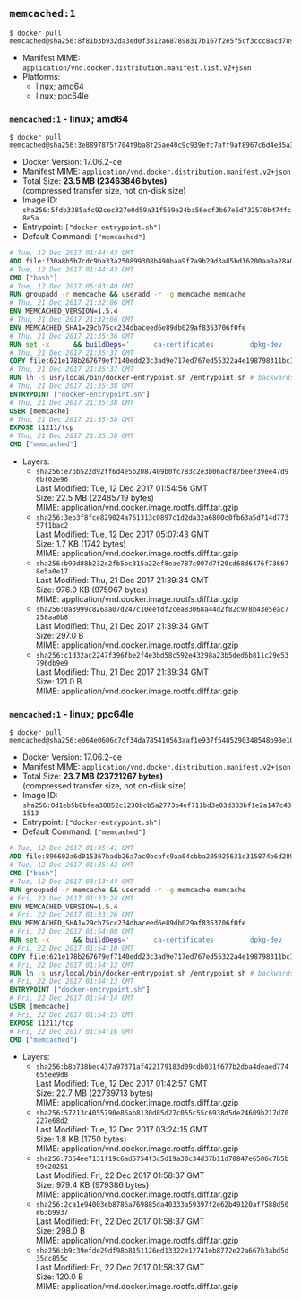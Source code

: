 ## `memcached:1`

```console
$ docker pull memcached@sha256:8f81b3b932da3ed0f3812a687898317b167f2e5f5cf3ccc8acd7893547b1dd88
```

-	Manifest MIME: `application/vnd.docker.distribution.manifest.list.v2+json`
-	Platforms:
	-	linux; amd64
	-	linux; ppc64le

### `memcached:1` - linux; amd64

```console
$ docker pull memcached@sha256:3e8897875f704f9ba8f25ae40c9c939efc7aff9af8967c6d4e35a3204b1bd250
```

-	Docker Version: 17.06.2-ce
-	Manifest MIME: `application/vnd.docker.distribution.manifest.v2+json`
-	Total Size: **23.5 MB (23463846 bytes)**  
	(compressed transfer size, not on-disk size)
-	Image ID: `sha256:5fdb3385afc92cec327e0d59a31f569e24ba56ecf3b67e6d732570b474fc8e5a`
-	Entrypoint: `["docker-entrypoint.sh"]`
-	Default Command: `["memcached"]`

```dockerfile
# Tue, 12 Dec 2017 01:44:43 GMT
ADD file:f30a8b5b7cdc9ba33a250899308b490baa9f7a9b29d3a85bd16200aa0a28a04a in / 
# Tue, 12 Dec 2017 01:44:43 GMT
CMD ["bash"]
# Tue, 12 Dec 2017 05:03:40 GMT
RUN groupadd -r memcache && useradd -r -g memcache memcache
# Thu, 21 Dec 2017 21:32:06 GMT
ENV MEMCACHED_VERSION=1.5.4
# Thu, 21 Dec 2017 21:32:06 GMT
ENV MEMCACHED_SHA1=29cb75cc234dbaceed6e89db029af8363706f0fe
# Thu, 21 Dec 2017 21:35:36 GMT
RUN set -x 		&& buildDeps=' 		ca-certificates 		dpkg-dev 		gcc 		libc6-dev 		libevent-dev 		libsasl2-dev 		make 		perl 		wget 	' 	&& apt-get update && apt-get install -y $buildDeps --no-install-recommends 	&& rm -rf /var/lib/apt/lists/* 		&& wget -O memcached.tar.gz "https://memcached.org/files/memcached-$MEMCACHED_VERSION.tar.gz" 	&& echo "$MEMCACHED_SHA1  memcached.tar.gz" | sha1sum -c - 	&& mkdir -p /usr/src/memcached 	&& tar -xzf memcached.tar.gz -C /usr/src/memcached --strip-components=1 	&& rm memcached.tar.gz 		&& cd /usr/src/memcached 		&& ./configure 		--build="$(dpkg-architecture --query DEB_BUILD_GNU_TYPE)" 		--enable-sasl 	&& make -j "$(nproc)" 		&& make test 	&& make install 		&& cd / && rm -rf /usr/src/memcached 		&& apt-mark manual 		libevent-2.0-5 		libsasl2-2 	&& apt-get purge -y --auto-remove $buildDeps 		&& memcached -V
# Thu, 21 Dec 2017 21:35:37 GMT
COPY file:621e178b267679ef7140edd23c3ad9e717ed767ed55322a4e198798311bc1d36 in /usr/local/bin/ 
# Thu, 21 Dec 2017 21:35:37 GMT
RUN ln -s usr/local/bin/docker-entrypoint.sh /entrypoint.sh # backwards compat
# Thu, 21 Dec 2017 21:35:38 GMT
ENTRYPOINT ["docker-entrypoint.sh"]
# Thu, 21 Dec 2017 21:35:38 GMT
USER [memcache]
# Thu, 21 Dec 2017 21:35:38 GMT
EXPOSE 11211/tcp
# Thu, 21 Dec 2017 21:35:38 GMT
CMD ["memcached"]
```

-	Layers:
	-	`sha256:e7bb522d92ff6d4e5b2087409b0fc783c2e3b06acf87bee739ee47d90bf02e96`  
		Last Modified: Tue, 12 Dec 2017 01:54:56 GMT  
		Size: 22.5 MB (22485719 bytes)  
		MIME: application/vnd.docker.image.rootfs.diff.tar.gzip
	-	`sha256:3eb3f8fce829024a761313c0897c1d2da32a6800c0fb63a5d714d77357f1bac2`  
		Last Modified: Tue, 12 Dec 2017 05:07:43 GMT  
		Size: 1.7 KB (1742 bytes)  
		MIME: application/vnd.docker.image.rootfs.diff.tar.gzip
	-	`sha256:b99d88b232c2fb5bc315a22ef8eae787c007d7f20cd68d6476f736678e5a0e17`  
		Last Modified: Thu, 21 Dec 2017 21:39:34 GMT  
		Size: 976.0 KB (975967 bytes)  
		MIME: application/vnd.docker.image.rootfs.diff.tar.gzip
	-	`sha256:0a3999c826aa07d247c10eefdf2cea83068a44d2f82c978b43e5eac7258aa0b8`  
		Last Modified: Thu, 21 Dec 2017 21:39:34 GMT  
		Size: 297.0 B  
		MIME: application/vnd.docker.image.rootfs.diff.tar.gzip
	-	`sha256:c1d32ac2247f396fbe2f4e3bd58c592e43298a23b5ded6b811c29e53796db9e9`  
		Last Modified: Thu, 21 Dec 2017 21:39:34 GMT  
		Size: 121.0 B  
		MIME: application/vnd.docker.image.rootfs.diff.tar.gzip

### `memcached:1` - linux; ppc64le

```console
$ docker pull memcached@sha256:e064e0606c7df34da785410563aaf1e937f5485290348548b90e10a30001dab9
```

-	Docker Version: 17.06.2-ce
-	Manifest MIME: `application/vnd.docker.distribution.manifest.v2+json`
-	Total Size: **23.7 MB (23721267 bytes)**  
	(compressed transfer size, not on-disk size)
-	Image ID: `sha256:0d1eb5b8bfea38852c1230bcb5a2773b4ef711bd3e03d383bf1e2a147c481513`
-	Entrypoint: `["docker-entrypoint.sh"]`
-	Default Command: `["memcached"]`

```dockerfile
# Tue, 12 Dec 2017 01:35:41 GMT
ADD file:896602a6d015367badb26a7ac0bcafc9aa04cbba205925631d315874b6d289ab in / 
# Tue, 12 Dec 2017 01:35:42 GMT
CMD ["bash"]
# Tue, 12 Dec 2017 03:13:44 GMT
RUN groupadd -r memcache && useradd -r -g memcache memcache
# Fri, 22 Dec 2017 01:33:24 GMT
ENV MEMCACHED_VERSION=1.5.4
# Fri, 22 Dec 2017 01:33:26 GMT
ENV MEMCACHED_SHA1=29cb75cc234dbaceed6e89db029af8363706f0fe
# Fri, 22 Dec 2017 01:54:08 GMT
RUN set -x 		&& buildDeps=' 		ca-certificates 		dpkg-dev 		gcc 		libc6-dev 		libevent-dev 		libsasl2-dev 		make 		perl 		wget 	' 	&& apt-get update && apt-get install -y $buildDeps --no-install-recommends 	&& rm -rf /var/lib/apt/lists/* 		&& wget -O memcached.tar.gz "https://memcached.org/files/memcached-$MEMCACHED_VERSION.tar.gz" 	&& echo "$MEMCACHED_SHA1  memcached.tar.gz" | sha1sum -c - 	&& mkdir -p /usr/src/memcached 	&& tar -xzf memcached.tar.gz -C /usr/src/memcached --strip-components=1 	&& rm memcached.tar.gz 		&& cd /usr/src/memcached 		&& ./configure 		--build="$(dpkg-architecture --query DEB_BUILD_GNU_TYPE)" 		--enable-sasl 	&& make -j "$(nproc)" 		&& make test 	&& make install 		&& cd / && rm -rf /usr/src/memcached 		&& apt-mark manual 		libevent-2.0-5 		libsasl2-2 	&& apt-get purge -y --auto-remove $buildDeps 		&& memcached -V
# Fri, 22 Dec 2017 01:54:10 GMT
COPY file:621e178b267679ef7140edd23c3ad9e717ed767ed55322a4e198798311bc1d36 in /usr/local/bin/ 
# Fri, 22 Dec 2017 01:54:12 GMT
RUN ln -s usr/local/bin/docker-entrypoint.sh /entrypoint.sh # backwards compat
# Fri, 22 Dec 2017 01:54:13 GMT
ENTRYPOINT ["docker-entrypoint.sh"]
# Fri, 22 Dec 2017 01:54:14 GMT
USER [memcache]
# Fri, 22 Dec 2017 01:54:15 GMT
EXPOSE 11211/tcp
# Fri, 22 Dec 2017 01:54:16 GMT
CMD ["memcached"]
```

-	Layers:
	-	`sha256:b8b738bec437a97371af422179183d09cdb031f677b2dba4deaed774655ee9d8`  
		Last Modified: Tue, 12 Dec 2017 01:42:57 GMT  
		Size: 22.7 MB (22739713 bytes)  
		MIME: application/vnd.docker.image.rootfs.diff.tar.gzip
	-	`sha256:57213c4055790e86ab8130d85d27c055c55c6938d5de24609b217d70227e68d2`  
		Last Modified: Tue, 12 Dec 2017 03:24:15 GMT  
		Size: 1.8 KB (1750 bytes)  
		MIME: application/vnd.docker.image.rootfs.diff.tar.gzip
	-	`sha256:7364ee7131f19c6ad5754f3c5d19a30c34d37b11d70847e6506c7b5b59e20251`  
		Last Modified: Fri, 22 Dec 2017 01:58:37 GMT  
		Size: 979.4 KB (979386 bytes)  
		MIME: application/vnd.docker.image.rootfs.diff.tar.gzip
	-	`sha256:2ca1e94003eb8786a769885da40333a59397f2e62b49120af7588d50e63b9937`  
		Last Modified: Fri, 22 Dec 2017 01:58:37 GMT  
		Size: 298.0 B  
		MIME: application/vnd.docker.image.rootfs.diff.tar.gzip
	-	`sha256:b9c39efde29df98b8151126ed13322e12741eb8772e22a667b3abd5d35dc855c`  
		Last Modified: Fri, 22 Dec 2017 01:58:37 GMT  
		Size: 120.0 B  
		MIME: application/vnd.docker.image.rootfs.diff.tar.gzip
